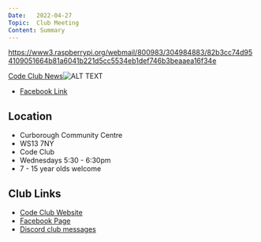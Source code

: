 ```yaml
---
Date:   2022-04-27
Topic:  Club Meeting
Content: Summary
---
```

https://www3.raspberrypi.org/webmail/800983/304984883/82b3cc74d954109051664b81a6041b221d5cc5534eb1def746b3beaaea16f34e

[Code Club News](https://l.facebook.com/l.php?u=https%3A%2F%2Fwww3.raspberrypi.org%2Fwebmail%2F800983%2F304984883%2F82b3cc74d954109051664b81a6041b221d5cc5534eb1def746b3beaaea16f34e&h=AT0lnqDWYWtfSEDWcHlOvbuWSqwHVdvVo2Z43XejWDkpQi3z7Q0HGAFlsDAhVKa26yMT6KXKH17YGHtNvbCa3k7vn2maJoQmwCena-SCENf_3Ntm-AiKBhTIgPCQuAAj&s=1)![ALT TEXT](https://external.fbhx6-1.fna.fbcdn.net/emg1/v/t13/858750436345909077?url=https%3A%2F%2Fmcusercontent.com%2F54fbc2c9ac9d9dd634725107a%2Fimages%2F3547b9cd-ce69-2a5b-0c70-ddc9db5723f5.png&fb_obo=1&utld=mcusercontent.com&stp=c0.5000x0.5000f_dst-emg0_p480x480_q75&ccb=13-1&oh=06_AbFKU9pt0OC4KETEdKtcbvAHwtlIAlbJq_hR-0ZV6-zFrg&oe=6528239C&_nc_sid=e609ca)

* [Facebook Link](https://www.facebook.com/1481985248595237/posts/4803989063061489/)

## Location

* Curborough Community Centre
* WS13 7NY
* Code Club
* Wednesdays 5:30 - 6:30pm
* 7 - 15 year olds welcome

## Club Links

* [Code Club Website](https://lichfield-code-club.github.io/)
* [Facebook Page](https://www.facebook.com/LichfieldCoders)
* [Discord club messages](https://discord.gg/szz6xGK)

